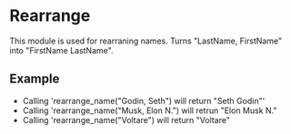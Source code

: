 Rearrange
==============

This module is used for rearraning names.
Turns "LastName, FirstName" into "FirstName LastName".

## Example
* Calling 'rearrange_name("Godin, Seth") will return "Seth Godin"'
* Calling 'rearrange_name("Musk, Elon N.") will retrun "Elon Musk N."
* Calling 'rearrange_name("Voltare") will return "Voltare"
